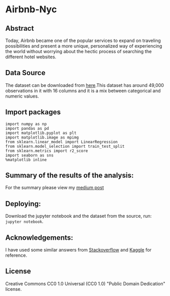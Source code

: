 # Airbnb-Nyc

## Abstract

Today, Airbnb became one of the popular services to expand on traveling possibilities 
and present a more unique, personalized way of experiencing the world without worrying about the hectic process of 
searching the different hotel websites.


## Data Source

The dataset can be downloaded from [here](https://www.kaggle.com/dgomonov/new-york-city-airbnb-open-data).This dataset has around 49,000 observations in it with 16 columns and it is a mix between categorical and numeric values.

## Import packages
```
import numpy as np
import pandas as pd
import matplotlib.pyplot as plt
import matplotlib.image as mpimg
from sklearn.linear_model import LinearRegression
from sklearn.model_selection import train_test_split
from sklearn.metrics import r2_score
import seaborn as sns
%matplotlib inline
```

## Summary of the results of the analysis:
For the summary please view my [medium post](https://medium.com/@NajlaAlharbi/exploring-new-york-city-airbnb-dataset-5e4857709581)

## Deploying:

Download the jupyter notebook and the dataset from the source, run: ```jupyter notebook```.

## Acknowledgements:
I have used some similar answers from [Stackoverflow](http://stackoverflow.com/) and [Kaggle](https://www.kaggle.com/) for reference. 

## License
Creative Commons CC0 1.0 Universal (CC0 1.0) "Public Domain Dedication" license.
